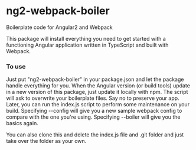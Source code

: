 # ng2-webpack-boiler
Boilerplate code for Angular2 and Webpack

This package will install everything you need to get started with a functioning Angular application written in TypeScript and built with Webpack.

### To use
Just put "ng2-webpack-boiler" in your package.json and let the package handle everything for you. When the Angular version (or build tools) update in a new version of this package, just update it locally with npm. The script will ask to overwrite your boilerplate files. Say no to preserve your app. Later, you can run the index.js script to perform some maintenance on your build. Specifying --config will give you a new sample webpack config to compare with the one you're using. Specifying --boiler will give you the basics again.

You can also clone this and delete the index.js file and .git folder and just take over the folder as your own.
